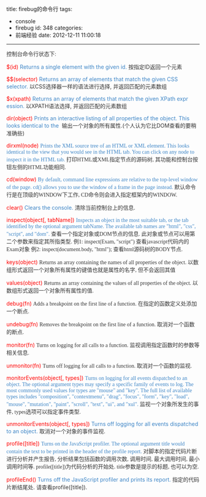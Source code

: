 title: firebug的命令行
tags:
  - console
  - firebug
id: 348
categories:
  - 前端经验
date: 2012-12-11 11:00:18
---

<span style="font-family: Verdana;"><span style="color: #333333;"><span>控制台命令行状态下:</span></span><span>

<span style="color: #ff0000;">$(id)</span>
<span style="color: #3d85c6;">Returns a single element with the given id.</span>
<span style="color: #333333;">按指定ID返回一个元素</span>

<span style="color: #ff0000;">$$(selector)</span>
<span style="color: #3d85c6;">Returns an array of elements that match the given CSS selector.</span>
<span style="color: #333333;">以CSS选择器一样的语法进行选择, 并返回匹配的元素数组</span>

<span style="color: #ff0000;">$x(xpath)</span>
<span style="color: #3d85c6;">Returns an array of elements that match the given XPath expr<wbr>ession.</wbr></span>
<span style="color: #333333;">以XPATH语法选择, 并返回匹配的元素数组</span>

<span style="color: #ff0000;">dir(object)</span>
<span style="color: #3d85c6;">Prints an interactive listing of all properties of the object. This looks identical to the </span>
<span style="color: #333333;">输出一个对象的所有属性.(个人认为它比DOM查看的要稍准确些)</span>

<span style="color: #ff0000;">dirxml(node)</span>
</span></span><span><span style="font-family: Verdana;"><span style="color: #3d85c6;">Prints the XML source tree of an HTML or XML element. This looks identical to the view that
you would see in the HTML tab. You can click on any node to inspect it in the HTML tab.</span>
<span style="color: #333333;">打印HTML或XML指定节点的源码树, 其功能和控制台按钮左侧的HTML功能相同.</span>

<span style="color: #ff0000;">cd(window)</span>
</span><span style="font-family: Verdana;"><span style="color: #3d85c6;">By default, command line expressions are relative to the top-level window of the page. cd()
allows you to use the window of a frame in the page instead.</span>
<span style="color: #333333;">默认命令行是在顶级的WINDOW下工作, CD命令则会进入指定框架内的WINDOW.</span>

<span style="color: #ff0000;">clear()</span>
<span style="color: #3d85c6;">Clears the console.</span>
<span style="color: #333333;">清除当前控制台上的信息.</span>

<span style="color: #ff0000;">inspect(object[, tabName])</span>
</span><span style="font-family: Verdana;"><span style="color: #3d85c6;">Inspects an object in the most suitable tab, or the tab identified by the optional argument
tabName.
The available tab names are "html", "css", "script", and "dom".</span>
</span><span style="font-family: Verdana;"><span style="color: #333333;">查看一个指定对象或DOM节点的信息. 此对象或节点可以用第二个参数来指定其所指类型.
例1: inspect(Exam, "script")
查看javas<wbr>cript代码内的Exam对象
例2: inspect(document.body, "html");
查看html源码树的BODY节点.</wbr></span>

<span style="color: #ff0000;">keys(object)</span>
</span><span style="font-family: Verdana;"><span style="color: #333333;">Returns an array containing the names of all properties of the object.
以数组形式返回一个对象所有属性的键值也就是属性的名字, 但不会返回其值</span>

<span style="color: #ff0000;">values(object)</span>
</span><span style="font-family: Verdana;"><span style="color: #333333;">Returns an array containing the values of all properties of the object.
以数组形式返回一个对象所有属性的值.</span>

<span style="color: #ff0000;">debug(fn)</span>
</span><span style="font-family: Verdana;"><span style="color: #333333;">Adds a breakpoint on the first line of a function.
在指定的函数定义处添加一个断点.</span>

<span style="color: #ff0000;">undebug(fn)</span>
</span><span style="font-family: Verdana;"><span style="color: #333333;">Removes the breakpoint on the first line of a function.
取消对一个函数的断点.</span>

<span style="color: #ff0000;">monitor(fn)</span>
</span><span style="font-family: Verdana;"><span style="color: #333333;">Turns on logging for all calls to a function.
监视调用指定函数时的参数等相关信息.</span>

<span style="color: #ff0000;">unmonitor(fn)</span>
</span><span style="font-family: Verdana;"><span style="color: #333333;">Turns off logging for all calls to a function.
取消对一个函数的监视.</span>

<span style="color: #ff0000;">monitorEvents(object[, types])</span>
</span><span style="font-family: Verdana;"><span style="color: #3d85c6;">Turns on logging for all events dispatched to an object. The optional argument types may
specify a specific family of events to log. The most commonly used values for types are
"mouse" and "key".
The full list of available types includes "composition", "contextmenu", "drag", "focus",
"form", "key", "load", "mouse", "mutation", "paint", "scroll", "text", "ui", and "xul".</span>
<span style="color: #333333;">监视一个对象所发生的事件, types选项可以指定事件类型.</span>

<span style="color: #ff0000;">unmonitorEvents(object[, types])</span>
<span style="color: #3d85c6;">Turns off logging for all events dispatched to an object.</span>
<span style="color: #333333;">取消对一个对象的事件监视.</span>

<span style="color: #ff0000;">pro<wbr>file([title])</wbr></span>
</span><span style="font-family: Verdana;"><span style="color: #3d85c6;">Turns on the JavaS<wbr>cript profiler. The optional argument title would contain the text to be
printed in the header of the pro<wbr>file report.</wbr></wbr></span>
</span></span><span style="font-family: Verdana;"><span><span style="color: #333333;">对脚本的指定代码片断进行分析并产生报告, 分析结果包括函数的调用次数, 调用时间, 最大调用时间,
最小调用时间等. pro<wbr>file([title])为代码分析的开始处. title参数是提示的标题, 也可以为空.</wbr></span>

<span style="color: #ff0000;">profileEnd()</span>
<span style="color: #3d85c6;">Turns off the JavaS<wbr>cript profiler and prints its report.</wbr></span>
<span style="color: #333333;">指定的代码片断结尾处. 请查看pro<wbr>file([title]).</wbr></span></span></span>